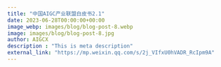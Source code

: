 ```yaml
---
title: "中国AIGC产业联盟白皮书2.1"
date: 2023-06-28T00:00:00+00:00
image_webp: images/blog/blog-post-8.webp
image: images/blog/blog-post-8.jpg
author: AIGCX
description : "This is meta description"
external_link: "https://mp.weixin.qq.com/s/2j_VIfxU0hVADR_RcIpm9A"
---
```

